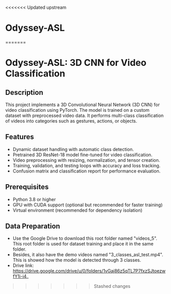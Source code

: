 <<<<<<< Updated upstream
# Odyssey-ASL
=======
# Odyssey-ASL: 3D CNN for Video Classification
## Description
This project implements a 3D Convolutional Neural Network (3D CNN) for video classification using PyTorch. 
The model is trained on a custom dataset with preprocessed video data. It performs multi-class classification 
of videos into categories such as gestures, actions, or objects.
## Features
- Dynamic dataset handling with automatic class detection.
- Pretrained 3D ResNet-18 model fine-tuned for video classification.
- Video preprocessing with resizing, normalization, and tensor creation.
- Training, validation, and testing loops with accuracy and loss tracking.
- Confusion matrix and classification report for performance evaluation.
## Prerequisites
- Python 3.8 or higher
- GPU with CUDA support (optional but recommended for faster training)
- Virtual environment (recommended for dependency isolation)
## Data Preparation
- Use the Google Drive to download this root folder named "videos_5". This root folder is used for dataset training and place it in the same folder.
- Besides, it also have the demo videos named "3_classes_asl_test.mp4". This is showed how the model is detected through 3 classes.
- Drive link: https://drive.google.com/drive/u/0/folders/1vGaj86z5qTL7P7fxzSJtoezwfY1i-i4_

>>>>>>> Stashed changes
